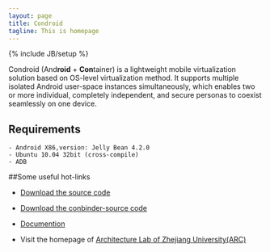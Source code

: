```yaml
---
layout: page
title: Condroid
tagline: This is homepage
---
```

{% include JB/setup %}

Condroid (And**roid** + **Con**tainer) is a lightweight mobile virtualization solution based on OS-level virtualization method. It supports multiple isolated Android user-space instances simultaneously, which enables two or more individual, completely independent, and secure personas to coexist seamlessly on one device.  

## Requirements
	- Android X86,version: Jelly Bean 4.2.0  
	- Ubuntu 10.04 32bit (cross-compile)  
	- ADB 

##Some useful hot-links
* [Download the source code](https://github.com/condroid/source-code)

* [Download the conbinder-source code](https://github.com/condroid/conbinder-source)

* [Documention](http://condroid.github.io/docs.html)

* Visit the homepage of [Architecture Lab of Zhejiang University(ARC)](http://arc.zju.edu.cn/new/index)


